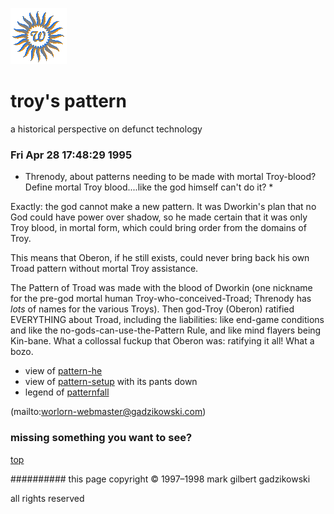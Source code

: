 ![wsun](assets/wsun.gif)

# troy's pattern



a historical perspective on defunct technology

### **Fri Apr 28 17:48:29 1995**

 
 * Threnody, about patterns needing to be made with mortal Troy-blood? Define mortal Troy blood....like the god himself can't do it? * 


 Exactly: the god cannot make a new pattern. It was Dworkin's plan that no God could have power over shadow, so he made certain that it was only Troy blood, in mortal form, which could bring order from the domains of Troy. 


 This means that Oberon, if he still exists, could never bring back his own Troad pattern without mortal Troy assistance. 


 The Pattern of Troad was made with the blood of Dworkin (one nickname for the pre-god mortal human Troy-who-conceived-Troad; Threnody has _lots_ of names for the various Troys). Then god-Troy (Oberon) ratified EVERYTHING about Troad, including the liabilities: like end-game conditions and like the no-gods-can-use-the-Pattern Rule, and like mind flayers being Kin-bane. What a collossal fuckup that Oberon was: ratifying it all! What a bozo. 


 



* view of  [pattern-he](pattern-he.md)
* view of  [pattern-setup](assets/pattern-setup.gif)  with its pants down
* legend of  [patternfall](patternfall.md)

 

 (mailto:worlorn-webmaster@gadzikowski.com) 


### missing something you want to see?



 [top](#top) 


########## this page copyright © 1997–1998 mark gilbert gadzikowski

all rights reserved
